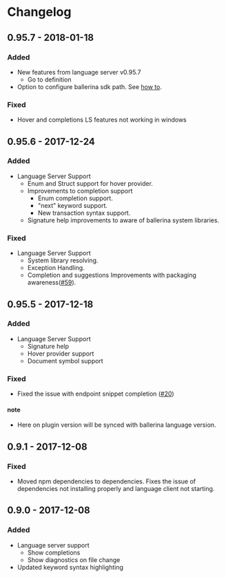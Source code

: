 # Changelog

## 0.95.7 - 2018-01-18

### Added
- New features from language server v0.95.7
    - Go to definition
- Option to configure ballerina sdk path. See [how to](https://github.com/ballerinalang/plugin-vscode#configuring-the-ballerina-sdk-path).

### Fixed
- Hover and completions LS features not working in windows

## 0.95.6 - 2017-12-24

### Added
- Language Server Support
    - Enum and Struct support for hover provider.
    - Improvements to completion support
        - Enum completion support.
        - "next" keyword support.
        - New transaction syntax support.
    - Signature help improvements to aware of ballerina system libraries.
    
### Fixed
- Language Server Support
    - System library resolving.
    - Exception Handling.
    - Completion and suggestions Improvements with packaging awareness([#59](https://github.com/ballerinalang/language-server/issues/59)).

## 0.95.5 - 2017-12-18
### Added
- Language Server Support
    - Signature help
    - Hover provider support
    - Document symbol support
### Fixed
- Fixed the issue with endpoint snippet completion ([#20](https://github.com/ballerinalang/plugin-vscode/issues/20))

#### note 
- Here on plugin version will be synced with ballerina language version.

## 0.9.1 - 2017-12-08
### Fixed
- Moved npm dependencies to dependencies. Fixes the issue of dependencies not installing properly and language client not starting.

## 0.9.0 - 2017-12-08
### Added
- Language server support
    - Show completions
    - Show diagnostics on file change
- Updated keyword syntax highlighting
